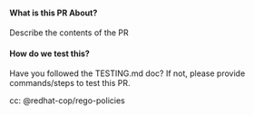 #### What is this PR About?
Describe the contents of the PR

#### How do we test this?
Have you followed the TESTING.md doc? If not, please provide commands/steps to test this PR.

cc: @redhat-cop/rego-policies

